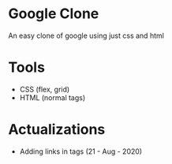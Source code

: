# Google Clone
An easy clone of google using just css and html

# Tools
  - CSS (flex, grid)
  - HTML (normal tags)

# Actualizations
  - Adding links in tags <a><a/> (21 - Aug - 2020) 
